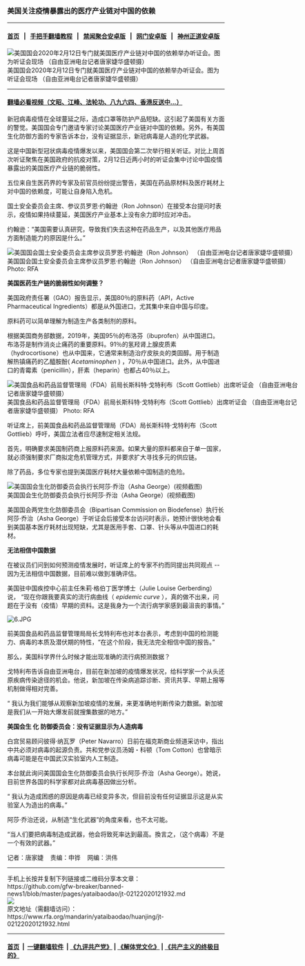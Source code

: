 ### 美国关注疫情暴露出的医疗产业链对中国的依赖
------------------------

#### [首页](https://github.com/gfw-breaker/banned-news1/blob/master/README.md) &nbsp;&nbsp;|&nbsp;&nbsp; [手把手翻墙教程](https://github.com/gfw-breaker/guides/wiki) &nbsp;&nbsp;|&nbsp;&nbsp; [禁闻聚合安卓版](https://github.com/gfw-breaker/bn-android) &nbsp;&nbsp;|&nbsp;&nbsp; [网门安卓版](https://github.com/oGate2/oGate) &nbsp;&nbsp;|&nbsp;&nbsp; [神州正道安卓版](https://github.com/SzzdOgate/update) 



<div id="headerimg">
 <img alt="美国国会2020年2月12日专门就美国医疗产业链对中国的依赖举办听证会。图为听证会现场 （自由亚洲电台记者唐家婕华盛顿摄）" src="https://www.rfa.org/mandarin/yataibaodao/huanjing/jt-02122020121932.html/3.JPG/@@images/63041025-f39c-4f4c-a69b-d85b8aaaa669.jpeg" title="美国国会2020年2月12日专门就美国医疗产业链对中国的依赖举办听证会。图为听证会现场 （自由亚洲电台记者唐家婕华盛顿摄）"/>
 <div id="headerimgcontents">
  <div id="headerimgcaption">
   <span>
    美国国会2020年2月12日专门就美国医疗产业链对中国的依赖举办听证会。图为听证会现场 （自由亚洲电台记者唐家婕华盛顿摄）
   </span>
   <!-- zoomattribute -->
  </div>
  <!-- headerimgcaption -->
 </div>
 <!-- headerimagecontents -->
</div>

<hr/>


#### [翻墙必看视频（文昭、江峰、法轮功、八九六四、香港反送中...）](http://167.172.214.107/home.html)

<div id="storytext">
 <div>
  <div class="slot_header">
  </div>
 </div>
 <p>
  新冠病毒疫情在全球蔓延之际，造成口罩等防护产品短缺。这引起了美国有关方面的警觉。美国国会专门邀请专家讨论美国医疗产业链对中国的依赖。另外，有美国生化防御方面的专家告诉本台，没有证据显示，新冠病毒是人造的化学武器。
 </p>
 <p>
  这是中国新型冠状病毒疫情爆发以来，美国国会第二次举行相关听证。对比上周首次听证聚焦在美国政府的抗疫对策，2月12日近两小时的听证会集中讨论中国疫情暴露出的美国医疗产业链的脆弱性。
 </p>
 <p>
 </p>
 <p>
 </p>
 <p>
  五位来自生医药界的专家及前官员纷纷提出警告，美国在药品原材料及医疗耗材上对中国的依赖度，可能让自身陷入危机。
 </p>
 <p>
  国土安全委员会主席、参议员罗恩·约翰逊（Ron Johnson）在接受本台提问时表示，疫情如果持续蔓延，美国医疗产业基本上没有余力即时应对冲击。
 </p>
 <p>
  约翰逊：“美国需要认真研究，导致我们失去这种在药品生产，以及其他医疗用品方面制造能力的原因是什么。”
 </p>
 <p>
  <div class="image-inline captioned" style="width:680px;">
   <div style="width:680px;">
    <img alt="美国国会国土安全委员会主席参议员罗恩·约翰逊（Ron Johnson） （自由亚洲电台记者唐家婕华盛顿摄）" src="https://www.rfa.org/mandarin/yataibaodao/huanjing/jt-02122020121932.html/1.JPG" title="美国国会国土安全委员会主席参议员罗恩·约翰逊（Ron Johnson） （自由亚洲电台记者唐家婕华盛顿摄）"/>
   </div>
   <div class="image-caption">
    <span style="width:680px;">
     美国国会国土安全委员会主席参议员罗恩·约翰逊（Ron Johnson） （自由亚洲电台记者唐家婕华盛顿摄）
    </span>
    <span class="copyright">
     Photo: RFA
    </span>
   </div>
  </div>
 </p>
 <p>
  <b>
   美国医药生产链的脆弱性如何调整？
  </b>
 </p>
 <p>
  美国政府责任署（GAO）报告显示，美国80％的原料药（API，Active Pharmaceutical Ingredients）都是从外国进口，尤其集中来自中国与印度。
 </p>
 <p>
  原料药可以简单理解为制造生产各类制剂的原料。
 </p>
 <p>
  根据美国商务部数据，2019年，美国95％的布洛芬（ibuprofen）从中国进口。布洛芬是制作消炎止痛药的重要原料。91％的氢羟肾上腺皮质素（hydrocortisone）也从中国来，它通常来制造治疗皮肤炎的类固醇。用于制造解热镇痛药的乙醯胺酚(
  <i>
   Acetaminophen
  </i>
  ) ，70％从中国进口。此外，从中国进口的青霉素（penicillin），肝素（heparin）也都占40％以上。
 </p>
 <p>
  <div class="image-inline captioned" style="width:680px;">
   <div style="width:680px;">
    <img alt="美国食品和药品监督管理局（FDA）前局长斯科特·戈特利布（Scott Gottlieb）出席听证会 （自由亚洲电台记者唐家婕华盛顿摄）" src="https://www.rfa.org/mandarin/yataibaodao/huanjing/jt-02122020121932.html/4.JPG" title="美国食品和药品监督管理局（FDA）前局长斯科特·戈特利布（Scott Gottlieb）出席听证会 （自由亚洲电台记者唐家婕华盛顿摄）"/>
   </div>
   <div class="image-caption">
    <span style="width:680px;">
     美国食品和药品监督管理局（FDA）前局长斯科特·戈特利布（Scott Gottlieb）出席听证会 （自由亚洲电台记者唐家婕华盛顿摄）
    </span>
    <span class="copyright">
     Photo: RFA
    </span>
   </div>
  </div>
 </p>
 <p>
  听证席上，前美国食品和药品监督管理局（FDA）局长斯科特·戈特利布（Scott Gottlieb）呼吁，美国立法者应尽速制定相关法规。
 </p>
 <p>
  首先，明确要求美国制药商上报原料药来源。如果大量的原料都来自于单一国家，就必须强制要求厂商拟定危机管理方式，并要求扩大寻找多元的供应链。
 </p>
 <p>
  除了药品，多位专家也提到美国医疗耗材大量依赖中国制造的危险。
 </p>
 <p>
  <div class="image-inline captioned" style="width:622px;">
   <div style="width:622px;">
    <img alt="美国国会生化防御委员会执行长阿莎·乔治（Asha George）(视频截图)" src="https://www.rfa.org/mandarin/yataibaodao/huanjing/jt-02122020121932.html/5.jpg" title="美国国会生化防御委员会执行长阿莎·乔治（Asha George）(视频截图)"/>
   </div>
   <div class="image-caption">
    <span style="width:622px;">
     美国国会生化防御委员会执行长阿莎·乔治（Asha George）(视频截图)
    </span>
    <span class="copyright">
    </span>
   </div>
  </div>
 </p>
 <p>
  美国国会两党生化防御委员会（Bipartisan Commission on Biodefense）执行长阿莎·乔治（Asha George）于听证会后接受本台访问时表示，她预计很快地会看到美国基本医疗耗材出现短缺，尤其是医用手套、口罩、针头等从中国进口的耗材。
 </p>
 <p>
  <b>
   无法相信中国数据
  </b>
 </p>
 <p>
  在被议员们问到如何预测疫情发展时，听证席上的专家不约而同提出共同观点 -- 因为无法相信中国数据，目前难以做到准确评估。
 </p>
 <p>
  美国驻中国疾控中心前主任朱莉·格伯丁医学博士（Julie Louise Gerberding）说， “现在你跟我要真实的流行病曲线（
  <i>
   epidemic curve
  </i>
  ），真的做不出来，问题在于没有（疫情）早期的资料。这是我身为一个流行病学家感到最沮丧的事情。”
 </p>
 <p>
  <img alt="6.JPG" class="image-inline" src="https://www.rfa.org/mandarin/yataibaodao/huanjing/jt-02122020121932.html/6.JPG" title="6.JPG"/>
 </p>
 <p>
  前美国食品和药品监督管理局局长戈特利布也对本台表示，考虑到中国的检测能力、病毒的本质及潜伏期的特性，“在这个阶段，我无法完全相信中国的报告。”
 </p>
 <p>
  那么，美国科学界什么时候才能出现准确的流行病预测数据？
 </p>
 <p>
  戈特利布告诉自由亚洲电台，目前在新加坡的疫情爆发状况，给科学家一个从头还原疾病传染途径的机会。他说，新加坡在传染病追踪诊断、资讯共享、早期上报等机制做得相对完善。
 </p>
 <p>
  “ 我认为我们能够从观察新加坡疫情的发展，来更准确地判断传染力数据。新加坡是我们从一开始大爆发前就搜集数据的地方。”
 </p>
 <p>
  <b>
   美国会生
  </b>
  <b>
   化
  </b>
  <b>
   防御委员会：没有证据显示为人造病毒
  </b>
 </p>
 <p>
  白宫贸易顾问彼得·纳瓦罗（Peter Navarro）日前在福克斯商业频道采访中，指出中共必须对病毒的起源负责。共和党参议员汤姆・科顿（Tom Cotton）也曾暗示病毒可能是在中国武汉实验室内人工制造。
 </p>
 <p>
  本台就此询问美国国会生化防御委员会执行长阿莎·乔治（Asha George）。她说，目前世界各国的科学家都对此病毒基因做出分析。
 </p>
 <p>
  “ 我认为造成困惑的原因是病毒已经变异多次，但目前没有任何证据显示这是从实验室人为造出的病毒。”
 </p>
 <p>
  阿莎·乔治还说，从制造“生化武器”的角度来看，也不太可能。
 </p>
 <p>
  “当人们要把病毒制造成武器，他会将致死率达到最高。換言之，（这个病毒）不是一个有效的武器。”
 </p>
 <p>
 </p>
 <p>
  记者：唐家婕    责编：申铧    网编：洪伟
 </p>
</div>

<hr/>
手机上长按并复制下列链接或二维码分享本文章：<br/>
https://github.com/gfw-breaker/banned-news1/blob/master/pages/yataibaodao/jt-02122020121932.md <br/>
<a href='https://github.com/gfw-breaker/banned-news1/blob/master/pages/yataibaodao/jt-02122020121932.md'><img src='https://github.com/gfw-breaker/banned-news1/blob/master/pages/yataibaodao/jt-02122020121932.md.png'/></a> <br/>
原文地址（需翻墙访问）：https://www.rfa.org/mandarin/yataibaodao/huanjing/jt-02122020121932.html


------------------------
#### [首页](https://github.com/gfw-breaker/banned-news1/blob/master/README.md) &nbsp;|&nbsp; [一键翻墙软件](https://github.com/gfw-breaker/nogfw/blob/master/README.md) &nbsp;| [《九评共产党》](https://github.com/gfw-breaker/9ping.md/blob/master/README.md#九评之一评共产党是什么) | [《解体党文化》](https://github.com/gfw-breaker/jtdwh.md/blob/master/README.md) | [《共产主义的终极目的》](https://github.com/gfw-breaker/gczydzjmd.md/blob/master/README.md)


<img src='http://gfw-breaker.win/banned-news/pages/yataibaodao/jt-02122020121932.md' width='0px' height='0px'/>